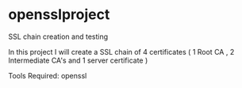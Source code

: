 # opensslproject
SSL chain creation and testing 

In this project I will create a SSL chain of 4 certificates ( 1 Root CA , 2 Intermediate CA's and 1 server certificate )

Tools Required: openssl
